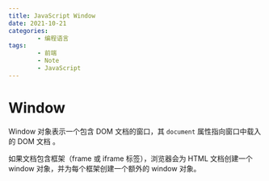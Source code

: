 ```yaml
---
title: JavaScript Window
date: 2021-10-21
categories:
        - 编程语言
tags:
        - 前端
        - Note
        - JavaScript
---
```


# Window

Window 对象表示一个包含 DOM 文档的窗口，其 `document` 属性指向窗口中载入的 DOM 文档 。

如果文档包含框架（frame 或 iframe 标签），浏览器会为 HTML 文档创建一个 window 对象，并为每个框架创建一个额外的 window 对象。
